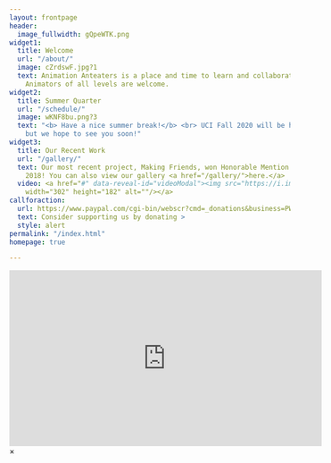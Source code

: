 ```yaml
---
layout: frontpage
header:
  image_fullwidth: gQpeWTK.png
widget1:
  title: Welcome
  url: "/about/"
  image: cZrdswF.jpg?1
  text: Animation Anteaters is a place and time to learn and collaborate on animation.
    Animators of all levels are welcome.
widget2:
  title: Summer Quarter
  url: "/schedule/"
  image: wKNF8bu.png?3
  text: "<b> Have a nice summer break!</b> <br> UCI Fall 2020 will be hosted online,
    but we hope to see you soon!"
widget3:
  title: Our Recent Work
  url: "/gallery/"
  text: Our most recent project, Making Friends, won Honorable Mention at Zotfest
    2018! You can also view our gallery <a href="/gallery/">here.</a>
  video: <a href="#" data-reveal-id="videoModal"><img src="https://i.imgur.com/mHh9JRr.png"
    width="302" height="182" alt=""/></a>
callforaction:
  url: https://www.paypal.com/cgi-bin/webscr?cmd=_donations&business=PWCG9BKYRXGZN&lc=US&item_name=Animation%20Anteaters&item_number=AniAnt%20Club%20Fund&currency_code=USD&bn=PP%2dDonationsBF%3adonate%2520button_zpsxvnh45hr%2epng%2ehtml%3aNonHosted
  text: Consider supporting us by donating >
  style: alert
permalink: "/index.html"
homepage: true

---
```

<div id="videoModal" class="reveal-modal large" data-reveal="">
  <div class="flex-video widescreen vimeo" style="display: block;">
    <iframe width="560" height="315" src="https://www.youtube.com/embed/pyLcI3ti4Sw" frameborder="0" gesture="media" allow="encrypted-media" allowfullscreen></iframe>
  </div>
  <a class="close-reveal-modal">&#215;</a>
</div>